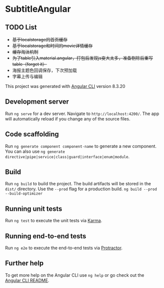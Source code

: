 # SubtitleAngular

## TODO List
+ ~~基于localstorage的首页缓存~~
+ ~~基于localstorage和时间的movie详情缓存~~
+ ~~缓存淘汰机制~~
+ ~~为了table引入material.angular，打包后发现js变大太多，准备剔除后重写table（forget it）~~
+ 海报主题色回调保存，下次预加载
+ 字幕上传与编辑


This project was generated with [Angular CLI](https://github.com/angular/angular-cli) version 8.3.20

## Development server

Run `ng serve` for a dev server. Navigate to `http://localhost:4200/`. The app will automatically reload if you change any of the source files.

## Code scaffolding

Run `ng generate component component-name` to generate a new component. You can also use `ng generate directive|pipe|service|class|guard|interface|enum|module`.

## Build

Run `ng build` to build the project. The build artifacts will be stored in the `dist/` directory. Use the `--prod` flag for a production build.
`ng build --prod --build-optimizer`

## Running unit tests

Run `ng test` to execute the unit tests via [Karma](https://karma-runner.github.io).

## Running end-to-end tests

Run `ng e2e` to execute the end-to-end tests via [Protractor](http://www.protractortest.org/).

## Further help

To get more help on the Angular CLI use `ng help` or go check out the [Angular CLI README](https://github.com/angular/angular-cli/blob/master/README.md).
